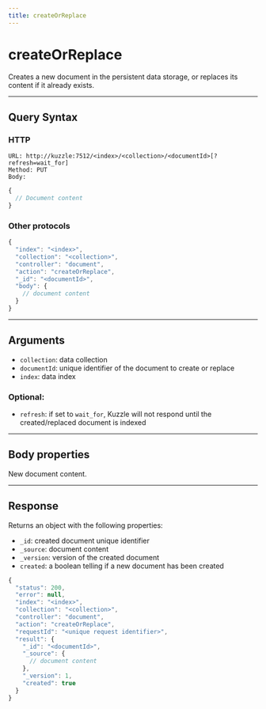 ```yaml
---
title: createOrReplace
---
```


# createOrReplace

<SinceBadge version="1.0.0" />

Creates a new document in the persistent data storage, or replaces its content if it already exists.

---

## Query Syntax

### HTTP

```http
URL: http://kuzzle:7512/<index>/<collection>/<documentId>[?refresh=wait_for]
Method: PUT
Body:
```

```js
{
  // Document content
}
```

### Other protocols

```js
{
  "index": "<index>",
  "collection": "<collection>",
  "controller": "document",
  "action": "createOrReplace",
  "_id": "<documentId>",
  "body": {
    // document content
  }
}
```

---

## Arguments

- `collection`: data collection
- `documentId`: unique identifier of the document to create or replace
- `index`: data index

### Optional:

- `refresh`: if set to `wait_for`, Kuzzle will not respond until the created/replaced document is indexed

---

## Body properties

New document content.

---

## Response

Returns an object with the following properties:

- `_id`: created document unique identifier
- `_source`: document content
- `_version`: version of the created document
- `created`: a boolean telling if a new document has been created

```javascript
{
  "status": 200,
  "error": null,
  "index": "<index>",
  "collection": "<collection>",
  "controller": "document",
  "action": "createOrReplace",
  "requestId": "<unique request identifier>",
  "result": {
    "_id": "<documentId>",
    "_source": {
      // document content
    },
    "_version": 1,
    "created": true
  }
}
```
